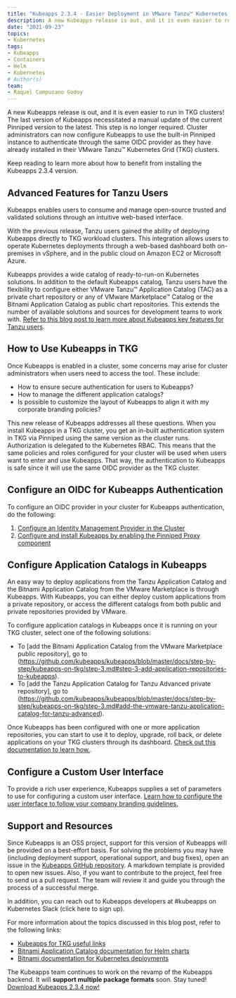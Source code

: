 ```yaml
---
title: "Kubeapps 2.3.4 - Easier Deployment in VMware Tanzu™ Kubernetes Grid Clusters"
description: A new Kubeapps release is out, and it is even easier to run in TKG clusters! The last version of Kubeapps necessitated a manual update of the current Pinniped version to the latest – this step is no longer required. Keep reading to learn more.
date: "2021-09-23"
topics:
- Kubernetes
tags:
- Kubeapps
- Containers
- Helm
- Kubernetes
# Author(s)
team:
- Raquel Campuzano Godoy
---
```


A new Kubeapps release is out, and it is even easier to run in TKG clusters! The last version of Kubeapps necessitated a manual update of the current Pinniped version to the latest. This step is no longer required. Cluster administrators can now configure Kubeapps to use the built-in Pinniped instance to authenticate through the same OIDC provider as they have already installed in their VMware Tanzu™ Kubernetes Grid (TKG) clusters. 

Keep reading to learn more about how to benefit from installing the Kubeapps 2.3.4 version.  

## Advanced Features for Tanzu Users 

Kubeapps enables users to consume and manage open-source trusted and validated solutions through an intuitive web-based interface. 

With the previous release, Tanzu users gained the ability of deploying Kubeapps directly to TKG workload clusters. This integration allows users to operate Kubernetes deployments through a web-based dashboard both on-premises in vSphere, and in the public cloud on Amazon EC2 or Microsoft Azure. 

Kubeapps provides a wide catalog of ready-to-run-on Kubernetes solutions. In addition to the default Kubeapps catalog, Tanzu users have the flexibility to configure either VMware Tanzu™ Application Catalog (TAC) as a private chart repository or any of VMware Marketplace™ Catalog or the Bitnami Application Catalog as public chart repositories. This extends the number of available solutions and sources for development teams to work with. [Refer to this blog post to learn more about Kubeapps key features for Tanzu users](https://blog.bitnami.com/2021/06/kubeapps-meets-tanzu-kubernetes-grid.html).  

## How to Use Kubeapps in TKG 

Once Kubeapps is enabled in a cluster, some concerns may arise for cluster administrators when users need to access the tool. These include:  

* How to ensure secure authentication for users to Kubeapps? 
* How to manage the different application catalogs? 
* Is possible to customize the layout of Kubeapps to align it with my corporate branding policies? 

This new release of Kubeapps addresses all these questions. When you install Kubeapps in a TKG cluster, you get an in-built authentication system in TKG via Pinniped using the same version as the cluster runs. Authorization is delegated to the Kubernetes RBAC. This means that the same policies and roles configured for your cluster will be used when users want to enter and use Kubeapps. That way, the authentication to Kubeapps is safe since it will use the same OIDC provider as the TKG cluster. 

## Configure an OIDC for Kubeapps Authentication

To configure an OIDC provider in your cluster for Kubeapps authentication, do the following: 

1. [Configure an Identity Management Provider in the Cluster](https://github.com/kubeapps/kubeapps/blob/master/docs/step-by-step/kubeapps-on-tkg/step-1.md#step-1-configure-an-identity-management-provider-in-the-cluster) 
2. [Configure and install Kubeapps by enabling the Pinniped Proxy component](https://github.com/kubeapps/kubeapps/blob/master/docs/step-by-step/kubeapps-on-tkg/step-2.md) 

## Configure Application Catalogs in Kubeapps

An easy way to deploy applications from the Tanzu Application Catalog and the Bitnami Application Catalog from the VMware Marketplace is through Kubeapps. With Kubeapps, you can either deploy custom applications from a private repository, or access the different catalogs from both public and private repositories provided by VMware. 

To configure application catalogs in Kubeapps once it is running on your TKG cluster, select one of the following solutions:   

* To [add the Bitnami Application Catalog from the VMware Marketplace public repository], go to (https://github.com/kubeapps/kubeapps/blob/master/docs/step-by-step/kubeapps-on-tkg/step-3.md#step-3-add-application-repositories-to-kubeapps). 
* To [add the Tanzu Application Catalog for Tanzu Advanced private repository], go to (https://github.com/kubeapps/kubeapps/blob/master/docs/step-by-step/kubeapps-on-tkg/step-3.md#add-the-vmware-tanzu-application-catalog-for-tanzu-advanced).

Once Kubeapps has been configured with one or more application repositories, you can start to use it to deploy, upgrade, roll back, or delete applications on your TKG clusters through its dashboard. [Check out this documentation to learn how.](https://github.com/kubeapps/kubeapps/blob/master/docs/step-by-step/kubeapps-on-tkg/step-4.md#step-4-deploy-and-manage-applications-with-kubeapps). 

## Configure a Custom User Interface

To provide a rich user experience, Kubeapps supplies a set of parameters to use for configuring a custom user interface. [Learn how to configure the user interface to follow your company branding guidelines.](https://github.com/kubeapps/kubeapps/blob/master/docs/step-by-step/kubeapps-on-tkg/step-4.md#step-4-deploy-and-manage-applications-with-kubeapps)  

## Support and Resources 

Since Kubeapps is an OSS project, support for this version of Kubeapps will be provided on a best-effort basis. For solving the problems you may have (including deployment support, operational support, and bug fixes), open an issue in the [Kubeapps GitHub repository](https://github.com/kubeapps/kubeapps/issues). A markdown template is provided to open new issues.  Also, if you want to contribute to the project, feel free to send us a pull request. The team will review it and guide you through the process of a successful merge. 

In addition, you can reach out to Kubeapps developers at #kubeapps on Kubernetes Slack (click here to sign up). 

For more information about the topics discussed in this blog post, refer to the following links: 

* [Kubeapps for TKG useful links](https://github.com/kubeapps/kubeapps/blob/master/docs/step-by-step/kubeapps-on-tkg/step-4.md#step-4-deploy-and-manage-applications-with-kubeapps) 
* [Bitnami Application Catalog documentation for Helm charts](https://docs.bitnami.com/kubernetes/apps/) 
* [Bitnami documentation for Kubernetes deployments](https://docs.bitnami.com/tutorials/) 

The Kubeapps team continues to work on the revamp of the Kubeapps backend. It will **support multiple package formats** soon. Stay tuned! [Download Kubeapps 2.3.4 now!](https://github.com/kubeapps/kubeapps/releases/tag/v2.3.4)
